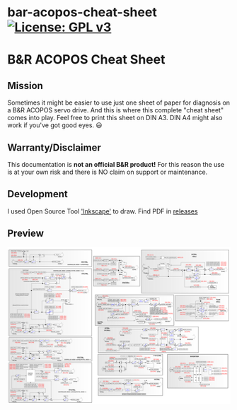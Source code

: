 # bar-acopos-cheat-sheet [![License: GPL v3](https://img.shields.io/badge/License-GPL%20v3-blue.svg)](https://www.gnu.org/licenses/gpl-3.0)
# B&amp;R ACOPOS Cheat Sheet

## Mission
Sometimes it might be easier to use just one sheet of paper for diagnosis on a B&amp;R ACOPOS servo drive.
And this is where this complete "cheat sheet" comes into play.
Feel free to print this sheet on DIN A3. DIN A4 might also work if you've got good eyes. :smiley:

## Warranty/Disclaimer
This documentation is **not an official B&amp;R product!**
For this reason the use is at your own risk and there is NO claim on support or maintenance.

## Development
I used Open Source Tool ['Inkscape'](https://inkscape.org/en/) to draw.
Find PDF in [releases](https://github.com/hilch/bar-acopos-cheat-sheet/releases)

## Preview
![cheat_sheet](https://github.com/hilch/bar-acopos-cheat-sheet/blob/master/inkscape/ACOPOS_CTRL.svg)






